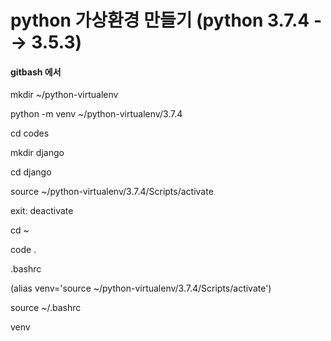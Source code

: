 # python 가상환경 만들기 (python 3.7.4 --> 3.5.3)



#### gitbash 에서

mkdir ~/python-virtualenv

python -m venv ~/python-virtualenv/3.7.4

cd codes

mkdir django

cd django

source ~/python-virtualenv/3.7.4/Scripts/activate

exit: deactivate



cd ~

code .

.bashrc

(alias venv='source ~/python-virtualenv/3.7.4/Scripts/activate')

source ~/.bashrc

venv 